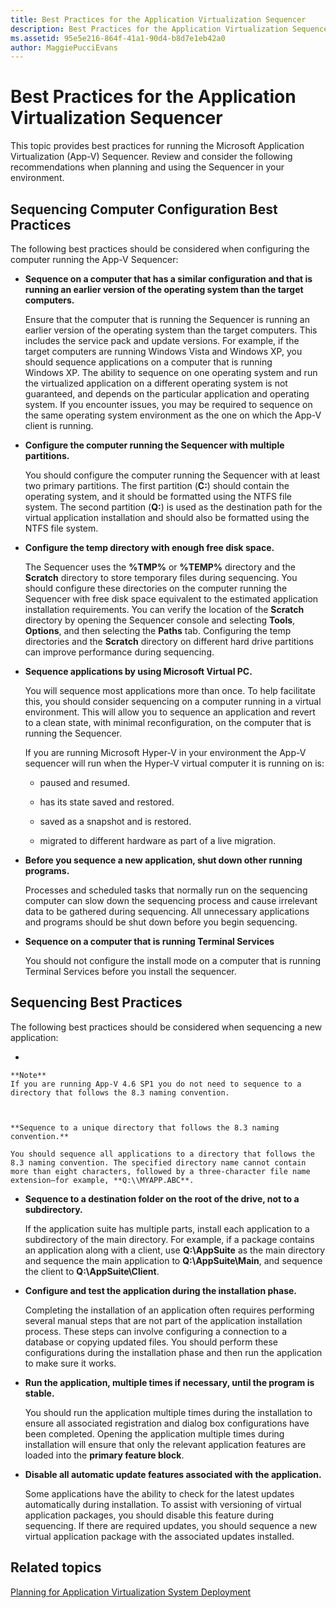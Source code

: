 ```yaml
---
title: Best Practices for the Application Virtualization Sequencer
description: Best Practices for the Application Virtualization Sequencer
ms.assetid: 95e5e216-864f-41a1-90d4-b8d7e1eb42a0
author: MaggiePucciEvans
---
```


# Best Practices for the Application Virtualization Sequencer


This topic provides best practices for running the Microsoft Application Virtualization (App-V) Sequencer. Review and consider the following recommendations when planning and using the Sequencer in your environment.

## Sequencing Computer Configuration Best Practices


The following best practices should be considered when configuring the computer running the App-V Sequencer:

-   **Sequence on a computer that has a similar configuration and that is running an earlier version of the operating system than the target computers.**

    Ensure that the computer that is running the Sequencer is running an earlier version of the operating system than the target computers. This includes the service pack and update versions. For example, if the target computers are running Windows Vista and Windows XP, you should sequence applications on a computer that is running Windows XP. The ability to sequence on one operating system and run the virtualized application on a different operating system is not guaranteed, and depends on the particular application and operating system. If you encounter issues, you may be required to sequence on the same operating system environment as the one on which the App-V client is running.

-   **Configure the computer running the Sequencer with multiple partitions.**

    You should configure the computer running the Sequencer with at least two primary partitions. The first partition (**C:**) should contain the operating system, and it should be formatted using the NTFS file system. The second partition (**Q:**) is used as the destination path for the virtual application installation and should also be formatted using the NTFS file system.

-   **Configure the temp directory with enough free disk space.**

    The Sequencer uses the **%TMP%** or **%TEMP%** directory and the **Scratch** directory to store temporary files during sequencing. You should configure these directories on the computer running the Sequencer with free disk space equivalent to the estimated application installation requirements. You can verify the location of the **Scratch** directory by opening the Sequencer console and selecting **Tools**, **Options**, and then selecting the **Paths** tab. Configuring the temp directories and the **Scratch** directory on different hard drive partitions can improve performance during sequencing.

-   **Sequence applications by using Microsoft Virtual PC.**

    You will sequence most applications more than once. To help facilitate this, you should consider sequencing on a computer running in a virtual environment. This will allow you to sequence an application and revert to a clean state, with minimal reconfiguration, on the computer that is running the Sequencer.

    If you are running Microsoft Hyper-V in your environment the App-V sequencer will run when the Hyper-V virtual computer it is running on is:

    -   paused and resumed.

    -   has its state saved and restored.

    -   saved as a snapshot and is restored.

    -   migrated to different hardware as part of a live migration.

-   **Before you sequence a new application, shut down other running programs.**

    Processes and scheduled tasks that normally run on the sequencing computer can slow down the sequencing process and cause irrelevant data to be gathered during sequencing. All unnecessary applications and programs should be shut down before you begin sequencing.

-   **Sequence on a computer that is running Terminal Services**

    You should not configure the install mode on a computer that is running Terminal Services before you install the sequencer.

## Sequencing Best Practices


The following best practices should be considered when sequencing a new application:

-   

    **Note**  
    If you are running App-V 4.6 SP1 you do not need to sequence to a directory that follows the 8.3 naming convention.

     

    **Sequence to a unique directory that follows the 8.3 naming convention.**

    You should sequence all applications to a directory that follows the 8.3 naming convention. The specified directory name cannot contain more than eight characters, followed by a three-character file name extension—for example, **Q:\\MYAPP.ABC**.

-   **Sequence to a destination folder on the root of the drive, not to a subdirectory.**

    If the application suite has multiple parts, install each application to a subdirectory of the main directory. For example, if a package contains an application along with a client, use **Q:\\AppSuite** as the main directory and sequence the main application to **Q:\\AppSuite\\Main**, and sequence the client to **Q:\\AppSuite\\Client**.

-   **Configure and test the application during the installation phase.**

    Completing the installation of an application often requires performing several manual steps that are not part of the application installation process. These steps can involve configuring a connection to a database or copying updated files. You should perform these configurations during the installation phase and then run the application to make sure it works.

-   **Run the application, multiple times if necessary, until the program is stable.**

    You should run the application multiple times during the installation to ensure all associated registration and dialog box configurations have been completed. Opening the application multiple times during installation will ensure that only the relevant application features are loaded into the **primary feature block**.

-   **Disable all automatic update features associated with the application.**

    Some applications have the ability to check for the latest updates automatically during installation. To assist with versioning of virtual application packages, you should disable this feature during sequencing. If there are required updates, you should sequence a new virtual application package with the associated updates installed.

## Related topics


[Planning for Application Virtualization System Deployment](planning-for-application-virtualization-system-deployment.md)

 

 





